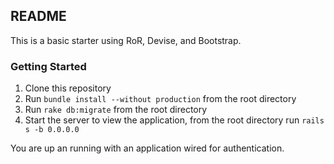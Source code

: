 ## README

This is a basic starter using RoR, Devise, and Bootstrap.

### Getting Started
1. Clone this repository
2. Run `bundle install --without production` from the root directory
3. Run `rake db:migrate` from the root directory
4. Start the server to view the application, from the root directory run `rails s -b 0.0.0.0` 

You are up an running with an application wired for authentication.

